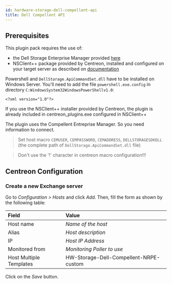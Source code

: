 ```yaml
---
id: hardware-storage-dell-compellent-api
title: Dell Compellent API
---
```


## Prerequisites

This plugin pack requires the use of:

- the Dell Storage Enterprise Manager provided
[here](http://www.dell.com/support/home/us/en/19/Drivers/DriversDetails?driverId=7KXTW)
- NSClient++ package provided by Centreon, installed and configured on your
target server as described on
[documentation](http://documentation.centreon.com)

Powershell and `DellStorage.ApiCommandSet.dll` have to be installed on
Windows Server. You'll need to add the file `powershell.exe.config` in directory
`C:WindowsSystem32WindowsPowerShellv1.0`:

`<?xml version="1.0"?>`
<configuration>
<startup useLegacyV2RuntimeActivationPolicy="true">
<supportedRuntime version="v4.0.30319"/>
<supportedRuntime version="v2.0.50727"/>
</startup>
</configuration>

If you use the NSClient++ installer provided by Centreon, the plugin is
already included in centreon\_plugins.exe configured in NSClient++

The plugin uses the Compellent Entreprise Manager. So you need information
to connect.

> Set host macro `CEMUSER`, `CEMPASSWORD`, `CEMADDRESS`,
`DELLSTORAGESDKDLL` (the complete path of `DellStorage.ApiCommandSet.dll` file)

> Don't use the '!' character in centreon macro configuration\!\!\!

## Centreon Configuration

### Create a new Exchange server

Go to *Configuration \> Hosts* and click *Add*. Then, fill the form as shown by
the following table:

| Field                   | Value                                  |
| :---------------------- | :------------------------------------- |
| Host name               | *Name of the host*                     |
| Alias                   | *Host description*                     |
| IP                      | *Host IP Address*                      |
| Monitored from          | *Monitoring Poller to use*             |
| Host Multiple Templates | HW-Storage-Dell-Compellent-NRPE-custom |

Click on the *Save* button.
